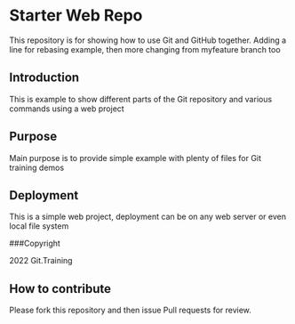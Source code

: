# Starter Web Repo

This repository is for showing how to use Git and GitHub together. Adding a line for rebasing example, then more changing from myfeature branch too

## Introduction

This is example to show different parts of the Git repository and various commands using a web project

## Purpose

Main purpose is to  provide simple example with plenty of files for Git training demos

## Deployment

This is a simple web project, deployment can be on any web server or even local file system

###Copyright

2022 Git.Training

## How to contribute

Please fork this repository and then issue Pull requests for review.